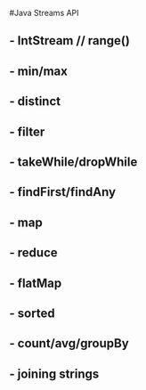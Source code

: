 #Java Streams API

## - IntStream // range()
## - min/max
## - distinct
## - filter
## - takeWhile/dropWhile
## - findFirst/findAny
## - map
## - reduce
## - flatMap
## - sorted
## - count/avg/groupBy
## - joining strings
